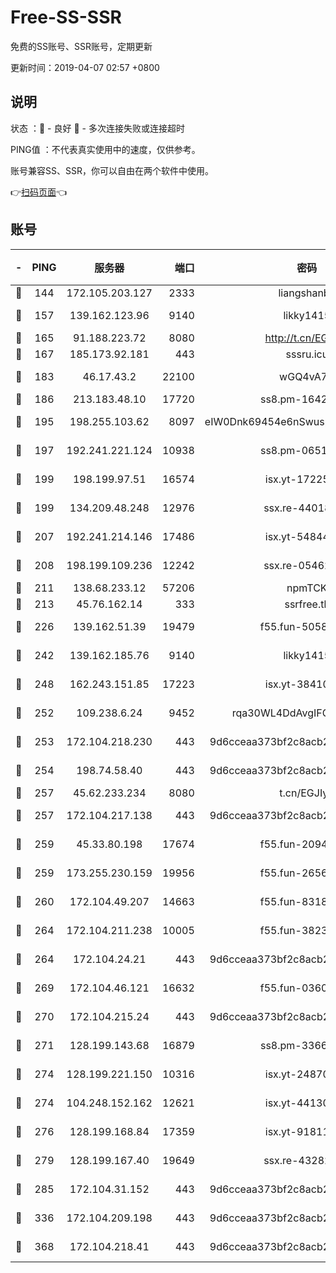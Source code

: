 # Free-SS-SSR

免费的SS账号、SSR账号，定期更新

更新时间：2019-04-07 02:57 +0800

## 说明

状态     ：🙂 - 良好 🙁 - 多次连接失败或连接超时

PING值   ：不代表真实使用中的速度，仅供参考。

账号兼容SS、SSR，你可以自由在两个软件中使用。

👉[扫码页面](https://liesauer.github.io/Free-SS-SSR/)👈

## 账号

|-|PING|服务器|端口|密码|加密方式|区域|
|:----:|:----:|:-----:|-----:|:----:|:----:|:----:|
|🙂|144|172.105.203.127|2333|liangshanbo|chacha20|JP|
|🙂|157|139.162.123.96|9140|likky1415|aes-256-cfb|JP|
|🙂|165|91.188.223.72|8080|http://t.cn/EGJIyrl|rc4-md5|RU|
|🙂|167|185.173.92.181|443|sssru.icu|rc4-md5|RU|
|🙂|183|46.17.43.2|22100|wGQ4vA7D|aes-256-gcm|RU|
|🙂|186|213.183.48.10|17720|ss8.pm-16426576|rc4-md5|RU|
|🙂|195|198.255.103.62|8097|eIW0Dnk69454e6nSwuspv9DmS201tQ0D|aes-256-cfb|US|
|🙂|197|192.241.221.124|10938|ss8.pm-06517363|aes-256-cfb|US|
|🙂|199|198.199.97.51|16574|isx.yt-17225861|aes-256-cfb|US|
|🙂|199|134.209.48.248|12976|ssx.re-44018010|aes-256-cfb|US|
|🙂|207|192.241.214.146|17486|isx.yt-54844272|aes-256-cfb|US|
|🙂|208|198.199.109.236|12242|ssx.re-05462515|aes-256-cfb|US|
|🙂|211|138.68.233.12|57206|npmTCK|rc4-md5|US|
|🙂|213|45.76.162.14|333|ssrfree.tk|rc4|SG|
|🙂|226|139.162.51.39|19479|f55.fun-50586096|aes-256-cfb|SG|
|🙂|242|139.162.185.76|9140|likky1415|aes-256-cfb|DE|
|🙂|248|162.243.151.85|17223|isx.yt-38410278|aes-256-cfb|US|
|🙂|252|109.238.6.24|9452|rqa30WL4DdAvgIFG6Fs3znzTa|aes-256-cfb|FR|
|🙂|253|172.104.218.230|443|9d6cceaa373bf2c8acb22e60b6a58be6|aes-256-cfb|US|
|🙂|254|198.74.58.40|443|9d6cceaa373bf2c8acb22e60b6a58be6|aes-256-cfb|US|
|🙂|257|45.62.233.234|8080|t.cn/EGJIyrl|rc4-md5|CA|
|🙂|257|172.104.217.138|443|9d6cceaa373bf2c8acb22e60b6a58be6|aes-256-cfb|US|
|🙂|259|45.33.80.198|17674|f55.fun-20948197|aes-256-cfb|US|
|🙂|259|173.255.230.159|19956|f55.fun-26563232|aes-256-cfb|US|
|🙂|260|172.104.49.207|14663|f55.fun-83188034|aes-256-cfb|SG|
|🙂|264|172.104.211.238|10005|f55.fun-38234111|aes-256-cfb|US|
|🙂|264|172.104.24.21|443|9d6cceaa373bf2c8acb22e60b6a58be6|aes-256-cfb|US|
|🙂|269|172.104.46.121|16632|f55.fun-03609182|aes-256-cfb|SG|
|🙂|270|172.104.215.24|443|9d6cceaa373bf2c8acb22e60b6a58be6|aes-256-cfb|US|
|🙂|271|128.199.143.68|16879|ss8.pm-33663366|aes-256-cfb|SG|
|🙂|274|128.199.221.150|10316|isx.yt-24870485|aes-256-cfb|SG|
|🙂|274|104.248.152.162|12621|isx.yt-44130776|aes-256-cfb|SG|
|🙂|276|128.199.168.84|17359|isx.yt-91811801|aes-256-cfb|SG|
|🙂|279|128.199.167.40|19649|ssx.re-43282019|aes-256-cfb|SG|
|🙂|285|172.104.31.152|443|9d6cceaa373bf2c8acb22e60b6a58be6|aes-256-cfb|US|
|🙂|336|172.104.209.198|443|9d6cceaa373bf2c8acb22e60b6a58be6|aes-256-cfb|US|
|🙂|368|172.104.218.41|443|9d6cceaa373bf2c8acb22e60b6a58be6|aes-256-cfb|US|
